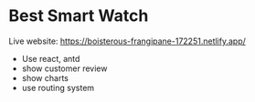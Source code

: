 # Best Smart Watch

Live website: https://boisterous-frangipane-172251.netlify.app/

 * Use react, antd
 * show customer review
 * show charts
 * use routing system 


